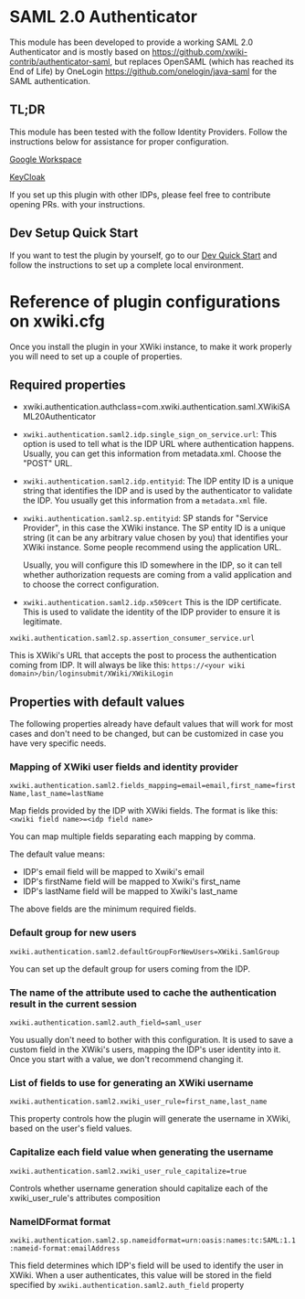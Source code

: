 # SAML 2.0 Authenticator 

This module has been developed to provide a working SAML 2.0 Authenticator and is mostly based on
https://github.com/xwiki-contrib/authenticator-saml, 
but replaces OpenSAML (which has reached its End of Life) by OneLogin https://github.com/onelogin/java-saml 
for the SAML authentication.

## TL;DR

This module has been tested with the follow Identity Providers. Follow the instructions below
for assistance for proper configuration.

[Google Workspace](google-workspace-setup.md)

[KeyCloak](keycloak-setup.md)

If you set up this plugin with other IDPs, please feel free to contribute opening PRs.
with your instructions.

## Dev Setup Quick Start

If you want to test the plugin by yourself, go to our [Dev Quick Start](dev-quick-start.md) and follow
the instructions to set up a complete local environment. 

# Reference of plugin configurations on xwiki.cfg

Once you install the plugin in your XWiki instance, to make it work properly you will need to set up 
a couple of properties.

## Required properties

* xwiki.authentication.authclass=com.xwiki.authentication.saml.XWikiSAML20Authenticator
* `xwiki.authentication.saml2.idp.single_sign_on_service.url`:
    This option is used to tell what is the IDP URL where authentication happens. Usually, you can get this information from metadata.xml. Choose the "POST" URL.
* `xwiki.authentication.saml2.idp.entityid`:
    The IDP entity ID is a unique string that identifies the IDP and is used by the
authenticator to validate the IDP. You usually get this information from a `metadata.xml` file.
* `xwiki.authentication.saml2.sp.entityid`:
    SP stands for "Service Provider", in this case the XWiki instance. The SP entity ID
is a unique string (it can be any arbitrary value chosen by you) that identifies
your XWiki instance. Some people recommend using the application URL.

    Usually, you will configure this ID somewhere in the IDP, so it can tell whether authorization 
requests are coming from a valid application and to choose the correct configuration.
* `xwiki.authentication.saml2.idp.x509cert`
This is the IDP certificate. This is used to validate the identity of the IDP provider
to ensure it is legitimate.
```
xwiki.authentication.saml2.sp.assertion_consumer_service.url
```
This is XWiki's URL that accepts the post to process the authentication coming from IDP. It will always be like this:
`https://<your wiki domain>/bin/loginsubmit/XWiki/XWikiLogin`  

## Properties with default values

The following properties already have default values that will work for most cases and don't need
to be changed, but can be customized in case you have very specific needs.

### Mapping of XWiki user fields and identity provider
`xwiki.authentication.saml2.fields_mapping=email=email,first_name=firstName,last_name=lastName` 

Map fields provided by the IDP with XWiki fields. The format is like this:
`<xwiki field name>=<idp field name>`

You can map multiple fields separating each mapping by comma.

The default value means:

+ IDP's email field will be mapped to Xwiki's email
+ IDP's firstName field will be mapped to Xwiki's first_name
+ IDP's lastName field will be mapped to Xwiki's last_name

The above fields are the minimum required fields.

### Default group for new users
`xwiki.authentication.saml2.defaultGroupForNewUsers=XWiki.SamlGroup`

You can set up the default group for users coming from the IDP. 

### The name of the attribute used to cache the authentication result in the current session
`xwiki.authentication.saml2.auth_field=saml_user`

You usually don't need to bother with this configuration. It is used to save a custom field
in the XWiki's users, mapping the IDP's user identity into it. Once you start with a value,
we don't recommend changing it. 

### List of fields to use for generating an XWiki username
`xwiki.authentication.saml2.xwiki_user_rule=first_name,last_name`

This property controls how the plugin will generate the username in XWiki, based on the user's
field values.

### Capitalize each field value when generating the username
`xwiki.authentication.saml2.xwiki_user_rule_capitalize=true`

Controls whether username generation should capitalize each of the  xwiki_user_rule's attributes composition

### NameIDFormat format
`xwiki.authentication.saml2.sp.nameidformat=urn:oasis:names:tc:SAML:1.1:nameid-format:emailAddress`

This field determines which IDP's field will be used to identify the user in XWiki. When a user authenticates, 
this value will be stored in the field specified by ```xwiki.authentication.saml2.auth_field``` property



